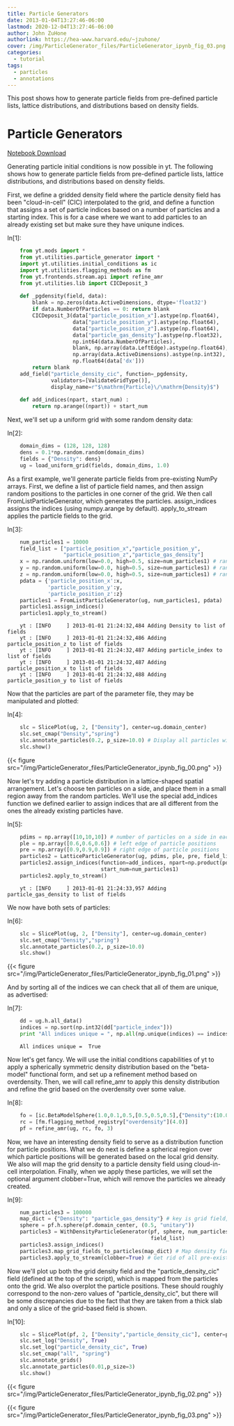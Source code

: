 ```yaml
---
title: Particle Generators
date: 2013-01-04T13:27:46-06:00
lastmod: 2020-12-04T13:27:46-06:00
author: John ZuHone
authorlink: https://hea-www.harvard.edu/~jzuhone/
cover: /img/ParticleGenerator_files/ParticleGenerator_ipynb_fig_03.png
categories:
  - tutorial
tags:
  - particles
  - annotations
---
```


This post shows how to generate particle fields from pre-defined particle
lists, lattice distributions, and distributions based on density fields. 

<!--more-->

Particle Generators
===================


[Notebook Download](https://hub.yt-project.org/go/mf0ba2)


Generating particle initial conditions is now possible in yt. The
following shows how to generate particle fields from pre-defined
particle lists, lattice distributions, and distributions based on
density fields.

First, we define a gridded density field where the particle density
field has been "cloud-in-cell" (CIC) interpolated to the grid, and
define a function that assigns a set of particle indices based on a
number of particles and a starting index. This is for a case where we
want to add particles to an already existing set but make sure they have
uniqune indices.

In[1]:

```Python
    from yt.mods import *
    from yt.utilities.particle_generator import *
    import yt.utilities.initial_conditions as ic
    import yt.utilities.flagging_methods as fm
    from yt.frontends.stream.api import refine_amr
    from yt.utilities.lib import CICDeposit_3
    
    def _pgdensity(field, data):
        blank = np.zeros(data.ActiveDimensions, dtype='float32')
        if data.NumberOfParticles == 0: return blank
        CICDeposit_3(data["particle_position_x"].astype(np.float64),
                     data["particle_position_y"].astype(np.float64),
                     data["particle_position_z"].astype(np.float64),
                     data["particle_gas_density"].astype(np.float32),
                     np.int64(data.NumberOfParticles),
                     blank, np.array(data.LeftEdge).astype(np.float64),
                     np.array(data.ActiveDimensions).astype(np.int32),
                     np.float64(data['dx']))
        return blank
    add_field("particle_density_cic", function=_pgdensity,
              validators=[ValidateGridType()], 
              display_name=r"$\mathrm{Particle}\/\mathrm{Density}$")
    
    def add_indices(npart, start_num) :
        return np.arange((npart)) + start_num
```

Next, we'll set up a uniform grid with some random density data:

In[2]:

```Python
    domain_dims = (128, 128, 128)
    dens = 0.1*np.random.random(domain_dims)
    fields = {"Density": dens}
    ug = load_uniform_grid(fields, domain_dims, 1.0)
```

As a first example, we'll generate particle fields from pre-existing
NumPy arrays. First, we define a list of particle field names, and then
assign random positions to the particles in one corner of the grid. We
then call FromListParticleGenerator, which generates the particles.
assign\_indices assigns the indices (using numpy.arange by default).
apply\_to\_stream applies the particle fields to the grid.

In[3]:

```Python
    num_particles1 = 10000
    field_list = ["particle_position_x","particle_position_y",
                  "particle_position_z","particle_gas_density"]
    x = np.random.uniform(low=0.0, high=0.5, size=num_particles1) # random positions
    y = np.random.uniform(low=0.0, high=0.5, size=num_particles1) # random positions
    z = np.random.uniform(low=0.0, high=0.5, size=num_particles1) # random positions
    pdata = {'particle_position_x':x,
             'particle_position_y':y,
             'particle_position_z':z}
    particles1 = FromListParticleGenerator(ug, num_particles1, pdata)
    particles1.assign_indices()
    particles1.apply_to_stream()
```

```
    yt : [INFO     ] 2013-01-01 21:24:32,484 Adding Density to list of fields
    yt : [INFO     ] 2013-01-01 21:24:32,486 Adding particle_position_z to list of fields
    yt : [INFO     ] 2013-01-01 21:24:32,487 Adding particle_index to list of fields
    yt : [INFO     ] 2013-01-01 21:24:32,487 Adding particle_position_x to list of fields
    yt : [INFO     ] 2013-01-01 21:24:32,488 Adding particle_position_y to list of fields
```


Now that the particles are part of the parameter file, they may be
manipulated and plotted:

In[4]:

```Python
    slc = SlicePlot(ug, 2, ["Density"], center=ug.domain_center)
    slc.set_cmap("Density","spring")
    slc.annotate_particles(0.2, p_size=10.0) # Display all particles within a thick slab 0.2 times the domain width
    slc.show()
```

{{< figure
src="/img/ParticleGenerator_files/ParticleGenerator_ipynb_fig_00.png" >}}

Now let's try adding a particle distribution in a lattice-shaped spatial
arrangement. Let's choose ten particles on a side, and place them in a
small region away from the random particles. We'll use the special
add\_indices function we defined earlier to assign indices that are all
different from the ones the already existing particles have.

In[5]:

```Python
    pdims = np.array([10,10,10]) # number of particles on a side in each dimension
    ple = np.array([0.6,0.6,0.6]) # left edge of particle positions
    pre = np.array([0.9,0.9,0.9]) # right edge of particle positions
    particles2 = LatticeParticleGenerator(ug, pdims, ple, pre, field_list)
    particles2.assign_indices(function=add_indices, npart=np.product(pdims),
                              start_num=num_particles1)
    particles2.apply_to_stream()
```

```
    yt : [INFO     ] 2013-01-01 21:24:33,957 Adding particle_gas_density to list of fields
```

We now have both sets of particles:

In[6]:

```Python
    slc = SlicePlot(ug, 2, ["Density"], center=ug.domain_center)
    slc.set_cmap("Density","spring")
    slc.annotate_particles(0.2, p_size=10.0)
    slc.show()
```

{{< figure
src="/img/ParticleGenerator_files/ParticleGenerator_ipynb_fig_01.png" >}}

And by sorting all of the indices we can check that all of them are
unique, as advertised:

In[7]:

```Python
    dd = ug.h.all_data()
    indices = np.sort(np.int32(dd["particle_index"]))
    print "All indices unique = ", np.all(np.unique(indices) == indices)
```

```
    All indices unique =  True
```

Now let's get fancy. We will use the initial conditions capabilities of
yt to apply a spherically symmetric density distribution based on the
"beta-model" functional form, and set up a refinement method based on
overdensity. Then, we will call refine\_amr to apply this density
distribution and refine the grid based on the overdensity over some
value.

In[8]:

```Python
    fo = [ic.BetaModelSphere(1.0,0.1,0.5,[0.5,0.5,0.5],{"Density":(10.0)})] 
    rc = [fm.flagging_method_registry["overdensity"](4.0)]
    pf = refine_amr(ug, rc, fo, 3)
```

Now, we have an interesting density field to serve as a distribution
function for particle positions. What we do next is define a spherical
region over which particle positions will be generated based on the
local grid density. We also will map the grid density to a particle
density field using cloud-in-cell interpolation. Finally, when we apply
these particles, we will set the optional argument clobber=True, which
will remove the particles we already created.

In[9]:

```Python
    num_particles3 = 100000
    map_dict = {"Density": "particle_gas_density"} # key is grid field, value is particle field
    sphere = pf.h.sphere(pf.domain_center, (0.5, "unitary"))
    particles3 = WithDensityParticleGenerator(pf, sphere, num_particles3,
                                              field_list)
    particles3.assign_indices()
    particles3.map_grid_fields_to_particles(map_dict) # Map density fields to particle fields
    particles3.apply_to_stream(clobber=True) # Get rid of all pre-existing particles
```

Now we'll plot up both the grid density field and the
"particle\_density\_cic" field (defined at the top of the script), which
is mapped from the particles onto the grid. We also overplot the
particle positions. These should roughly correspond to the non-zero
values of "particle\_density\_cic", but there will be some discrepancies
due to the fact that they are taken from a thick slab and only a slice
of the grid-based field is shown.

In[10]:

```Python
    slc = SlicePlot(pf, 2, ["Density","particle_density_cic"], center=pf.domain_center)
    slc.set_log("Density", True)
    slc.set_log("particle_density_cic", True)
    slc.set_cmap("all", "spring")
    slc.annotate_grids()
    slc.annotate_particles(0.01,p_size=3)
    slc.show()
```

{{< figure
src="/img/ParticleGenerator_files/ParticleGenerator_ipynb_fig_02.png" >}}

{{< figure
src="/img/ParticleGenerator_files/ParticleGenerator_ipynb_fig_03.png" >}}


